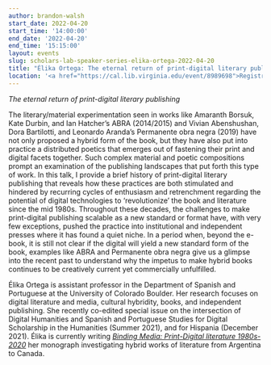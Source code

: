 ```yaml
---
author: brandon-walsh
start_date: 2022-04-20
start_time: '14:00:00'
end_date: '2022-04-20'
end_time: '15:15:00'
layout: events
slug: scholars-lab-speaker-series-elika-ortega-2022-04-20
title: "Élika Ortega: The eternal return of print-digital literary publishing"
location: '<a href="https://cal.lib.virginia.edu/event/8989698">Registration is required for this zoom event</a>'
---
```

_The eternal return of print-digital literary publishing_


The literary/material experimentation seen in works like Amaranth Borsuk, Kate Durbin, and Ian Hatcher’s ABRA (2014/2015) and Vivian Abenshushan, Dora Bartilotti, and Leonardo Aranda’s Permanente obra negra (2019) have not only proposed a hybrid form of the book, but they have also put into practice a distributed poetics that emerges out of fastening their print and digital facets together. Such complex material and poetic compositions prompt an examination of the publishing landscapes that put forth this type of work. In this talk, I provide a brief history of print-digital literary publishing that reveals how these practices are both stimulated and hindered by recurring cycles of enthusiasm and retrenchment regarding the potential of digital technologies to ‘revolutionize’ the book and literature since the mid 1980s. Throughout these decades, the challenges to make print-digital publishing scalable as a new standard or format have, with very few exceptions, pushed the practice into institutional and independent presses where it has found a quiet niche. In a period when, beyond the e-book, it is still not clear if the digital will yield a new standard form of the book, examples like ABRA and Permanente obra negra give us a glimpse into the recent past to understand why the impetus to make hybrid books continues to be creatively current yet commercially unfulfilled.

Élika Ortega is assistant professor in the Department of Spanish and Portuguese at the University of Colorado Boulder. Her research focuses on digital literature and media, cultural hybridity, books, and independent publishing. She recently co-edited special issue on the intersection of Digital Humanities and Spanish and Portuguese Studies for Digital Scholarship in the Humanities (Summer 2021), and for Hispania (December 2021). Élika is currently writing _[Binding Media: Print-Digital literature 1980s-2020](https://elikaortega.net/projects/1_project/)_ her monograph investigating hybrid works of literature from Argentina to Canada.
